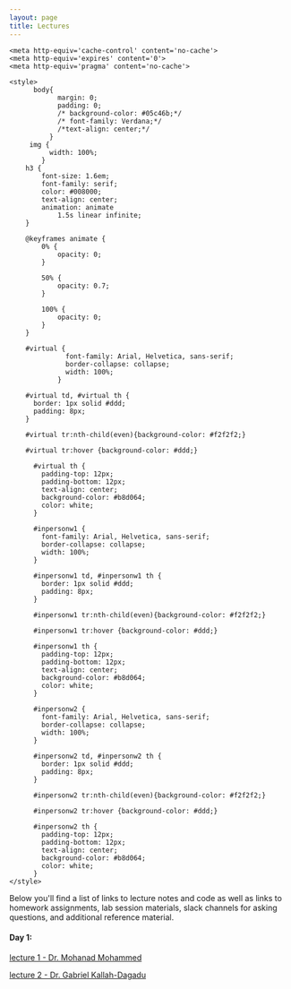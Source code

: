 ```yaml
---
layout: page
title: Lectures
---
```

<html lang="en">
    
<head>
    <meta charset="UTF-8">
     <meta name="viewport" content="width=device-width, initial-scale=1.0"> 

    <meta http-equiv='cache-control' content='no-cache'> 
    <meta http-equiv='expires' content='0'> 
    <meta http-equiv='pragma' content='no-cache'>
  
    <style>
          body{
                margin: 0;
                padding: 0;
                /* background-color: #05c46b;*/
                /* font-family: Verdana;*/
                /*text-align: center;*/
              }
         img {
              width: 100%;
            }
        h3 {
            font-size: 1.6em;
            font-family: serif;
            color: #008000;
            text-align: center;
            animation: animate 
                1.5s linear infinite;
        }
  
        @keyframes animate {
            0% {
                opacity: 0;
            }
  
            50% {
                opacity: 0.7;
            }
  
            100% {
                opacity: 0;
            }
        }
      
        #virtual {
                  font-family: Arial, Helvetica, sans-serif;
                  border-collapse: collapse;
                  width: 100%;
                }

        #virtual td, #virtual th {
          border: 1px solid #ddd;
          padding: 8px;
        }

        #virtual tr:nth-child(even){background-color: #f2f2f2;}

        #virtual tr:hover {background-color: #ddd;}

          #virtual th {
            padding-top: 12px;
            padding-bottom: 12px;
            text-align: center;
            background-color: #b8d064;
            color: white;
          }

          #inpersonw1 {
            font-family: Arial, Helvetica, sans-serif;
            border-collapse: collapse;
            width: 100%;
          }

          #inpersonw1 td, #inpersonw1 th {
            border: 1px solid #ddd;
            padding: 8px;
          }

          #inpersonw1 tr:nth-child(even){background-color: #f2f2f2;}

          #inpersonw1 tr:hover {background-color: #ddd;}

          #inpersonw1 th {
            padding-top: 12px;
            padding-bottom: 12px;
            text-align: center;
            background-color: #b8d064;
            color: white;
          }

          #inpersonw2 {
            font-family: Arial, Helvetica, sans-serif;
            border-collapse: collapse;
            width: 100%;
          }

          #inpersonw2 td, #inpersonw2 th {
            border: 1px solid #ddd;
            padding: 8px;
          }

          #inpersonw2 tr:nth-child(even){background-color: #f2f2f2;}

          #inpersonw2 tr:hover {background-color: #ddd;}

          #inpersonw2 th {
            padding-top: 12px;
            padding-bottom: 12px;
            text-align: center;
            background-color: #b8d064;
            color: white;
          }
    </style>
</head>
  
<body>

Below you'll find a list of links to lecture notes and code as well as links to homework assignments, lab session materials, slack channels for asking questions, and additional reference material.





<h4> Day 1:</h4>

<a href="https://mlcourseukzn2024.github.io/PDFLectures/Day1.zip" download> lecture 1 - Dr. Mohanad Mohammed </a> <br>

<a href="https://mlcourseukzn2024.github.io/PDFLectures/Day1.zip" download> lecture 2 - Dr. Gabriel Kallah-Dagadu </a> <br>


<!--

<h4> Day 2:</h4>

<a href="https://schdscourseukzn.github.io/PDFLectures/day_02_lecture1.Rmd" download> lecture 1 - Dr. Mohanad Mohammed </a> <br>

<a href="https://schdscourseukzn.github.io/PDFLectures/day_02_lecture2.zip" download> lecture 2 - Dr. Gabriel Kallah-Dagadu </a> <br>

<a href="https://schdscourseukzn.github.io/PDFLectures/day_02_lab1.Rmd" download> Lab 1 </a> <br>

<a href="https://schdscourseukzn.github.io/PDFLectures/day_02_lab2.Rmd" download> Lab 2 </a> <br>

<a href="https://schdscourseukzn.github.io/PDFLectures/day_02_lab1_solutions.Rmd" download> Lab 1 Solutions </a> <br>



<h4> Day 3:</h4>

<a href="https://schdscourseukzn.github.io/PDFLectures/day_03_lecture1.Rmd" download> lecture 1 - Dr. Mohanad Mohammed </a> <br>

<a href="https://schdscourseukzn.github.io/PDFLectures/day_03_lecture2.Rmd" download> lecture 2 - Dr. Gabriel Kallah-Dagadu </a> <br>

<a href="https://schdscourseukzn.github.io/PDFLectures/day_03_lab1.zip" download> Lab </a> <br>

<a href="https://schdscourseukzn.github.io/PDFLectures/day_03_lab1_solutions.Rmd" download> Lab Solutions </a> <br>



<h4> Day 4:</h4>

<a href="https://schdscourseukzn.github.io/PDFLectures/day_03_lecture3.zip" download> lecture 1 - Dr. Gabriel Kallah-Dagadu </a> <br>

<a href="https://schdscourseukzn.github.io/PDFLectures/day_04_lecture1.zip" download> lecture 2 - Dr. Mohanad Mohammed </a> <br>

<a href="https://schdscourseukzn.github.io/PDFLectures/day_04_case_study1.Rmd" download> Vaccines Case Study </a> <br>

<a href="https://schdscourseukzn.github.io/PDFLectures/day_04_case_study1_solutions.Rmd" download> Vaccines Case Study Solutions </a> <br>


<h4> Day 5:</h4>

<a href="https://schdscourseukzn.github.io/PDFLectures/day_05_case_study_covid19.zip" download> Mini Project - Participants </a> <br>


-->
</body>
</html>



